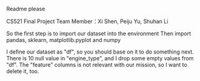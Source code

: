 Readme please

CS521 Final Project 
Team Member：Xi Shen, Peiju Yu, Shuhan Li

So the first step is to import our dataset into the environment
Then import pandas, sklearn, matplotlib.pyplot and numpy

I define our dataset as "df", so you should base on it to do something next.
There is 10 null value in "engine_type", and I drop some empty values from "df".
The "feature" columns is not relevant with our mission, so I want to delete it, too.